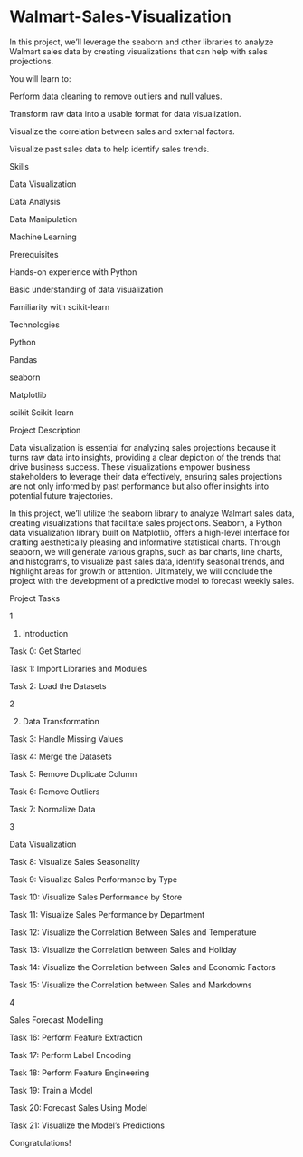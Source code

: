 # Walmart-Sales-Visualization
In this project, we’ll leverage the seaborn and other libraries to analyze Walmart sales data by creating visualizations that can help with sales projections.

You will learn to:

Perform data cleaning to remove outliers and null values.

Transform raw data into a usable format for data visualization.

Visualize the correlation between sales and external factors.

Visualize past sales data to help identify sales trends.

Skills

Data Visualization

Data Analysis

Data Manipulation

Machine Learning

Prerequisites

Hands-on experience with Python

Basic understanding of data visualization

Familiarity with scikit-learn

Technologies

Python

Pandas

seaborn

Matplotlib

scikit
Scikit-learn

Project Description

Data visualization is essential for analyzing sales projections because it turns raw data into insights, providing a clear depiction of the trends that drive business success. These visualizations empower business stakeholders to leverage their data effectively, ensuring sales projections are not only informed by past performance but also offer insights into potential future trajectories.

In this project, we’ll utilize the seaborn library to analyze Walmart sales data, creating visualizations that facilitate sales projections. Seaborn, a Python data visualization library built on Matplotlib, offers a high-level interface for crafting aesthetically pleasing and informative statistical charts. Through seaborn, we will generate various graphs, such as bar charts, line charts, and histograms, to visualize past sales data, identify seasonal trends, and highlight areas for growth or attention. Ultimately, we will conclude the project with the development of a predictive model to forecast weekly sales.

Project Tasks

1

1. Introduction

Task 0: Get Started

Task 1: Import Libraries and Modules

Task 2: Load the Datasets

2

2. Data Transformation

Task 3: Handle Missing Values

Task 4: Merge the Datasets

Task 5: Remove Duplicate Column

Task 6: Remove Outliers

Task 7: Normalize Data

3

Data Visualization

Task 8: Visualize Sales Seasonality

Task 9: Visualize Sales Performance by Type

Task 10: Visualize Sales Performance by Store

Task 11: Visualize Sales Performance by Department

Task 12: Visualize the Correlation Between Sales and Temperature

Task 13: Visualize the Correlation between Sales and Holiday

Task 14: Visualize the Correlation between Sales and Economic Factors

Task 15: Visualize the Correlation between Sales and Markdowns

4

Sales Forecast Modelling

Task 16: Perform Feature Extraction

Task 17: Perform Label Encoding

Task 18: Perform Feature Engineering

Task 19: Train a Model

Task 20: Forecast Sales Using Model

Task 21: Visualize the Model’s Predictions

Congratulations!
